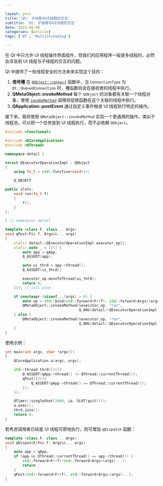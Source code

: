 ```yaml
---

layout: post
title: 'Qt: 子线程与UI线程的交互'
subtitle: 'Qt: 子线程与UI线程的交互'
date: 2023-08-08
categories: [article]
tags: ['QT', 'Multithreading'] 

---
```


在 Qt 中只允许 UI 线程操作界面组件，但我们的应用程序一般是多线程的，必然会涉及到 UI 线程与子线程的交互的问题。

Qt 中提供了一些线程安全的方法来来实现这个目的：

1. **信号槽** 在 [`QObject::connect`](https://doc.qt.io/qt-6/qobject.html#connect) 函数中，当 `ConnectionType` 为 `Qt::QueuedConnection` 时，槽函数将会在接收者的线程中执行。
2. **QMetaObject::invokeMethod** 每个 `QObject` 的对象都有关联一个线程对象，使用 [`invokeMethod`](https://doc.qt.io/qt-6/qmetaobject.html#invokeMethod) 调用将促使函数在这个关联的线程中执行。 
3. **QApplication::postEvent** 通过自定义事件触发 UI 线程执行特定的操作。

接下来，我将使用 `QMetaObject::invokeMethod` 实现一个更通用的操作，类似于线程池，可以把一个任务放到 UI 线程执行，而不必依赖 `QObject`。

```.cpp
#include <functional>

#include <QCoreApplication>
#include <QThread>

namespace detail {

struct QExecutorOperationImpl : QObject
{
    using fn_t = std::function<void()>;

    Q_OBJECT

public slots:
    void run(fn_t f)
    {
        f();
    }
};

} // namespace detail

template <class F, class... Args>
void qPost(F&& f, Args&&... args)
{
    static detail::QExecutorOperationImpl executor_op{};
    static auto _ = []() {
        auto app = qApp;
        Q_ASSERT(app);

        auto ui_thrd = app->thread();
        Q_ASSERT(ui_thrd);

        executor_op.moveToThread(ui_thrd);
        return 0;
    }(); // call once

    if constexpr (sizeof...(args) > 0) {
        auto op = std::bind(std::forward<F>(f), std::forward<Args>(args)...);
        QMetaObject::invokeMethod(&executor_op, "run",
                                  Q_ARG(detail::QExecutorOperationImpl::fn_t, std::move(op)));
    } else {
        QMetaObject::invokeMethod(&executor_op, "run",
                                  Q_ARG(detail::QExecutorOperationImpl::fn_t, std::forward<F>(f)));
    }
}
```

使用示例：

```.cpp
int main(int argc, char *argv[])
{
    QCoreApplication a(argc, argv);

    std::thread thrd([](){
        Q_ASSERT(qApp->thread() != QThread::currentThread());
        qPost([](){
            Q_ASSERT(qApp->thread() == QThread::currentThread());
        });
    });

    QTimer::singleShot(1000, &a, SLOT(quit()));
    a.exec();
    thrd.join();
    return 0;
}
```

若考虑调用者已经是 UI 线程可原地执行，则可增加 `qDispatch` 函数：

```.cpp
template <class F, class... Args>
void qDispatch(F&& f, Args&&... args)
{
    auto app = qApp;
    if (app && QThread::currentThread() == app->thread()) {
        std::forward<F>(f)(std::forward<Args>(args)...);
        return ;
    }
    qPost(std::forward<F>(f), std::forward<Args>(args)...);
}
```